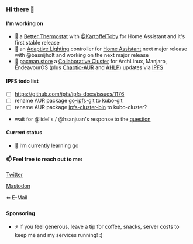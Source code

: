 ### Hi there 👋

#### I'm working on

- 🔭 a [Better Thermostat](https://github.com/KartoffelToby/better_thermostat/) with [@KartoffelToby](https://github.com/KartoffelToby) for Home Assistant and it's first stable release
- 🔭 an [Adaptive Lighting](https://github.com/basnijholt/adaptive-lighting) controller for [Home Assistant](https://github.com/home-assistant) next major release with @basnijholt and working on the next major release
- 🔭 [pacman.store](https://github.com/RubenKelevra/pacman.store) a [Collaborative Cluster](https://collab.ipfscluster.io/) for ArchLinux, Manjaro, EndeavourOS (plus [Chaotic-AUR](https://github.com/chaotic-aur) and [AHLP](https://somegit.dev/ALHP/ALHP.GO)) updates via [IPFS](https://ipfs.io/)

#### IPFS todo list


- [ ] https://github.com/ipfs/ipfs-docs/issues/1176
- [ ] rename AUR package [go-ipfs-git](https://aur.archlinux.org/packages/go-ipfs-git) to kubo-git
- [ ] rename AUR package [ipfs-cluster-bin](https://aur.archlinux.org/packages/) to kubo-cluster?
- wait for @lidel's / @hsanjuan's response to the [question](https://github.com/ipfs/go-ipfs/issues/8959#issuecomment-1157312273)

#### Current status

- 🌱 I’m currently learning go

#### 📫 Feel free to reach out to me:
[Twitter](https://twitter.com/RubenKelevra)

[Mastodon](https://mastodon.social/@RubenKelevra)

⬅️ E-Mail

#### Sponsoring

- ⚡ If you feel generous, leave a tip for coffee, snacks, server costs to keep me and my services running! :)

<a rel="me" href="https://mastodon.social/@RubenKelevra"></a>



<!--
**RubenKelevra/RubenKelevra** is a ✨ _special_ ✨ repository because its `README.md` (this file) appears on your GitHub profile.

Here are some ideas to get you started:


- 🌱 I’m currently learning ...
- 👯 I’m looking to collaborate on ...
- 🤔 I’m looking for help with ...
- 💬 Ask me about ...
- 📫 How to reach me: ...
- 😄 Pronouns: ...
- ⚡ Fun fact: ...
-->

